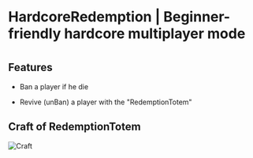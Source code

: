 # HardcoreRedemption | Beginner-friendly hardcore multiplayer mode

# 

## Features

- Ban a player if he die

- Revive (unBan) a player with the "RedemptionTotem"

## Craft of RedemptionTotem

![Craft](/home/thomas/Documents/prog/ACTUAL_PROJECTS/HardcoreRedemption/readme:image/crafting-grid.png)

